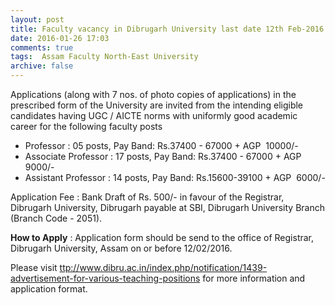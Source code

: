 ```yaml
---
layout: post
title: Faculty vacancy in Dibrugarh University last date 12th Feb-2016   
date: 2016-01-26 17:03
comments: true
tags:  Assam Faculty North-East University 
archive: false
---
```

Applications (along with 7 nos. of photo copies of applications) in the prescribed form
of the University are invited from the intending eligible candidates having UGC / AICTE
norms with uniformly good academic career for the following faculty posts

- Professor : 05 posts, Pay Band: Rs.37400 - 67000 + AGP  10000/-
- Associate Professor : 17 posts, Pay Band: Rs.37400 - 67000 + AGP  9000/-
- Assistant Professor : 14 posts, Pay Band: Rs.15600-39100 + AGP  6000/-

Application Fee : Bank Draft of Rs. 500/- in favour of the Registrar, Dibrugarh University, Dibrugarh payable at SBI, Dibrugarh University Branch (Branch Code - 2051).

**How to Apply** : Application form should be send to the office of Registrar, Dibrugarh University, Assam on or before 12/02/2016. 

Please visit <ttp://www.dibru.ac.in/index.php/notification/1439-advertisement-for-various-teaching-positions> for more information and application format.



